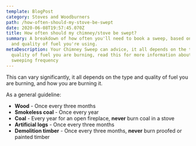 ```yaml
---
template: BlogPost
category: Stoves and Woodburners
path: /how-often-should-my-stove-be-swept
date: 2020-06-08T19:57:45.070Z
title: How often should my chimney/stove be swept?
summary: A breakdown of how often you'll need to book a sweep, based on the type
  and quality of fuel you're using.
metaDescription: Your Chimney Sweep can advice, it all depends on the type and
  quality of fuel you are burning, read this for more information about chimney
  sweeping frequency
---
```

This can vary significantly, it all depends on the type and quality of fuel you are burning, and how you are burning it.

As a general guideline:
- **Wood** - Once every three months
- **Smokeless coal** - Once every year
- **Coal** - Every year for an open fireplace, **never** burn coal in a stove
- **Artificial logs** - Once every three months
- **Demolition timber** - Once every three months, **never** burn proofed or painted timber